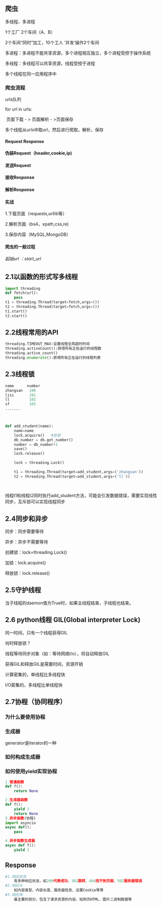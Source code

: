 ## 爬虫

多线程、多进程

1个工厂 2个车间（A、B）

2个车间“同时”加工，10个工人  ’并发‘操作2个车间

多进程：多进程不能共享资源，多个进程相互独立，多个进程受控于操作系统

多线程：多线程可以共享资源，线程受控于进程

多个线程在同一应用程序中



### 爬虫流程

urls队列

for url in urls:

​	页面下载 - > 页面解析 - >页面保存

多个线程从urls中取url，然后进行爬取，解析，保存



#### Request  Response

#### 伪装Request（header,cookie,ip)

#### 发送Request

#### 接收Response

#### 解析Response



#### 实战

1.下载页面（requests,urllib等）

2.解析页面（bs4，xpath,css,re)

3.保存内容（MySQL,MongoDB）



#### 爬虫的一般过程

###### 起始url  ：start_url





## 2.1以函数的形式写多线程

```python
import threading
def fetch(url):
    pass
t1 = threading.Thread(target=fetch,args=())
t2 = threading.Thread(target=fetch,args=())
t1.start()
t2.start()
```





## 2.2线程常用的API

```python
threading.TIMEOUT_MAX:设置线程全局超时时间
threading.activeCount():获得所有正在运行的线程数
threading.active_count()
threading.enumerate():获得所有正在运行的线程列表

```





## 2.3线程锁

```python
name      number
zhangsan   100
lisi       101
ll         102
sf         103
.......



def add_student(name):
    name=name
    lock.acquire()   #加锁
    db_number = db.get_number()
    number = db_number+1
    save()
    lock.release()
    
    lock = threading.Lock()
    
    t1 = threading.Thread(target=add_student,args=('zhangsan'))
    t2 = threading.Thread(target=add_student,args=('ll'))
    
    
```

线程t1和线程t2同时执行add_student方法，可能会引发数据错误，需要实现线性同步，互斥锁可以实现线程同步

## 2.4同步和异步

同步：同步需要等待

异步：异步不需要等待

创建锁：lock=threading.Lock()

加锁：lock.acquire()

释放锁：lock.release()



## 2.5守护线程

当子线程的daemon值为True时，如果主线程结束，子线程也结束。



## 2.6 python线程  GIL(Global interpreter Lock)

同一时间，只有一个线程获得GIL 

何时释放锁？

线程等待同步对象（如：等待网络I/o），将自动释放GIL



获得GIL和释放GIL是需要时间，资源开销

计算密集的，单线程比多线程快

I/O密集的，多线程比单线程快





## 2.7协程（协同程序）

### 为什么要使用协程



### 生成器

generator是iterator的一种



### 如何构成生成器





### 如何使用yield实现协程

```python
1.普通函数
def f():
    return None

2.生成器函数
def f():
    yield 1
    return None
3.异步函数(协程)
import asyncio
async def():
    pass

4.异步函数生成器
async def f():
    yield 1
```





## Response

```python
#1.响应状态
	有多种响应状态，如200代表成功，301跳转、404找不到页面、502服务器错误
#2.响应头
	如内容类型、内容长度、服务器信息、设置Cookie等等
#3.响应体
	最主要的部分，包含了请求资源的内容，如网页HTML、图片二进制数据等
	
```

